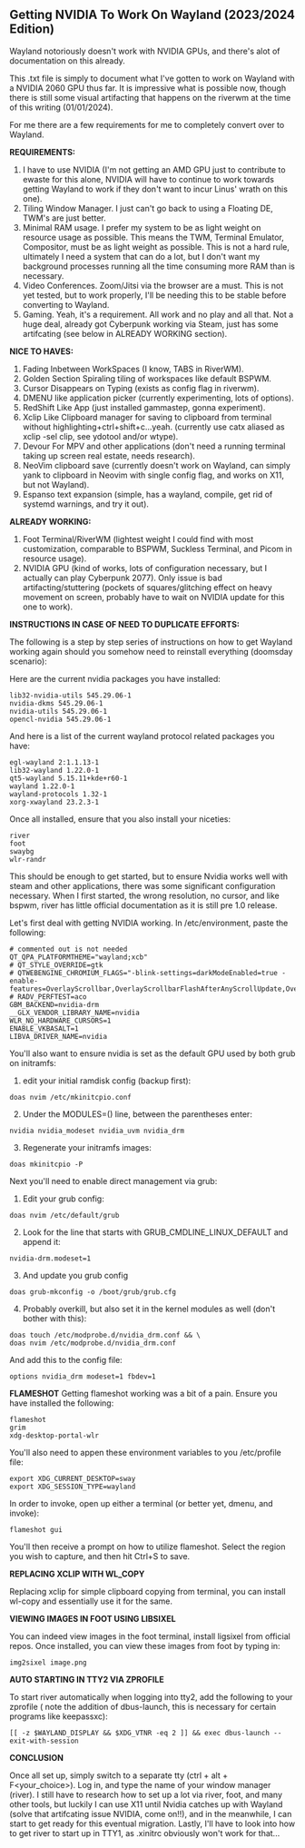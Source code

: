 ## Getting NVIDIA To Work On Wayland (2023/2024 Edition)

Wayland notoriously doesn't work with NVIDIA GPUs, and there's alot of documentation on this already.

This .txt file is simply to document what I've gotten to work on Wayland with a NVIDIA 2060 GPU thus far. It is impressive what is possible now, though there is still some visual artifacting that happens on the riverwm at the time of this writing (01/01/2024).

For me there are a few requirements for me to completely convert over to Wayland.

**REQUIREMENTS:**

1. I have to use NVIDIA (I'm not getting an AMD GPU just to contribute to ewaste for this alone, NVIDIA will have to continue to work towards getting Wayland to work if they don't want to incur Linus' wrath on this one).
2. Tiling Window Manager. I just can't go back to using a Floating DE, TWM's are just better.
3. Minimal RAM usage. I prefer my system to be as light weight on resource usage as possible. This means the TWM, Terminal Emulator, Compositor, must be as light weight as possible. This is not a hard rule, ultimately I need a system that can do a lot, but I don't want my background processes running all the time consuming more RAM than is necessary.
4. Video Conferences. Zoom/Jitsi via the browser are a must. This is not yet
   tested, but to work properly, I'll be needing this to be stable before
   converting to Wayland.
5. Gaming. Yeah, it's a requirement. All work and no play and all that. Not a
   huge deal, already got Cyberpunk working via Steam, just has some artifcating
   (see below in ALREADY WORKING section).

**NICE TO HAVES:**

1. Fading Inbetween WorkSpaces (I know, TABS in RiverWM).
2. Golden Section Spiraling tiling of workspaces like default BSPWM.
3. Cursor Disappears on Typing (exists as config flag in riverwm).
4. DMENU like application picker (currently experimenting, lots of options).
5. RedShift Like App (just installed gammastep, gonna experiment).
6. Xclip Like Clipboard manager for saving to clipboard from terminal without highlighting+ctrl+shift+c...yeah. (currently use catx aliased as xclip -sel clip, see ydotool and/or wtype).
7. Devour For MPV and other applications (don't need a running terminal taking up screen real estate, needs research).
8. NeoVim clipboard save (currently doesn't work on Wayland, can simply yank to clipboard in Neovim with single config flag, and works on X11, but not Wayland).
9. Espanso text expansion (simple, has a wayland, compile, get rid of systemd warnings, and try it out).

**ALREADY WORKING:**

1. Foot Terminal/RiverWM (lightest weight I could find with most customization, comparable to BSPWM, Suckless Terminal, and Picom in resource usage).
2. NVIDIA GPU (kind of works, lots of configuration necessary, but I actually can play Cyberpunk 2077). Only issue is bad artifacting/stuttering (pockets of squares/glitching effect on heavy movement on screen, probably have to wait on NVIDIA update for this one to work).

**INSTRUCTIONS IN CASE OF NEED TO DUPLICATE EFFORTS:**

The following is a step by step series of instructions on how to get Wayland working again should you somehow need to reinstall everything (doomsday scenario):

Here are the current nvidia packages you have installed:

```
lib32-nvidia-utils 545.29.06-1
nvidia-dkms 545.29.06-1
nvidia-utils 545.29.06-1
opencl-nvidia 545.29.06-1
```

And here is a list of the current wayland protocol related packages you have:

```
egl-wayland 2:1.1.13-1
lib32-wayland 1.22.0-1
qt5-wayland 5.15.11+kde+r60-1
wayland 1.22.0-1
wayland-protocols 1.32-1
xorg-xwayland 23.2.3-1
```

Once all installed, ensure that you also install your niceties:

```
river
foot
swaybg
wlr-randr
```

This should be enough to get started, but to ensure Nvidia works well with steam
and other applications, there was some significant configuration necessary. When
I first started, the wrong resolution, no cursor, and like bspwm, river has
little official documentation as it is still pre 1.0 release.

Let's first deal with getting NVIDIA working. In /etc/environment, paste the
following:

```
# commented out is not needed
QT_QPA_PLATFORMTHEME="wayland;xcb"
# QT_STYLE_OVERRIDE=gtk
# QTWEBENGINE_CHROMIUM_FLAGS="-blink-settings=darkModeEnabled=true -enable-features=OverlayScrollbar,OverlayScrollbarFlashAfterAnyScrollUpdate,OverlayScrollbarFlashWhenMouseEnter"
# RADV_PERFTEST=aco
GBM_BACKEND=nvidia-drm
__GLX_VENDOR_LIBRARY_NAME=nvidia
WLR_NO_HARDWARE_CURSORS=1
ENABLE_VKBASALT=1
LIBVA_DRIVER_NAME=nvidia
```

You'll also want to ensure nvidia is set as the default GPU used by both grub on
initramfs:

1. edit your initial ramdisk config (backup first):

```
doas nvim /etc/mkinitcpio.conf
```

2. Under the MODULES=() line, between the parentheses enter:

```
nvidia nvidia_modeset nvidia_uvm nvidia_drm
```

3. Regenerate your initramfs images:

```
doas mkinitcpio -P
```

Next you'll need to enable direct management via grub:

1. Edit your grub config:

```
doas nvim /etc/default/grub
```

2. Look for the line that starts with GRUB_CMDLINE_LINUX_DEFAULT and append it:

```
nvidia-drm.modeset=1
```

3. And update you grub config

```
doas grub-mkconfig -o /boot/grub/grub.cfg
```

4. Probably overkill, but also set it in the kernel modules as well (don't
   bother with this):

```
doas touch /etc/modprobe.d/nvidia_drm.conf && \
doas nvim /etc/modprobe.d/nvidia_drm.conf
```

And add this to the config file:

```
options nvidia_drm modeset=1 fbdev=1
```

**FLAMESHOT**
Getting flameshot working was a bit of a pain. Ensure you have installed the
following:

```
flameshot
grim
xdg-desktop-portal-wlr
```

You'll also need to appen these environment variables to you /etc/profile file:

```
export XDG_CURRENT_DESKTOP=sway
export XDG_SESSION_TYPE=wayland
```

In order to invoke, open up either a terminal (or better yet, dmenu, and
invoke):

```
flameshot gui
```

You'll then receive a prompt on how to utilize flameshot. Select the region you
wish to capture, and then hit Ctrl+S to save.

**REPLACING XCLIP WITH WL_COPY**

Replacing xclip for simple clipboard copying from terminal, you can install
wl-copy and essentially use it for the same.

**VIEWING IMAGES IN FOOT USING LIBSIXEL**

You can indeed view images in the foot terminal, install ligsixel from official
repos. Once installed, you can view these images from foot by typing in:

```
img2sixel image.png
```

**AUTO STARTING IN TTY2 VIA ZPROFILE**

To start river automatically when logging into tty2, add the following to your
zprofile ( note the addition of dbus-launch, this is necessary for certain
programs like keepassxc):

```
[[ -z $WAYLAND_DISPLAY && $XDG_VTNR -eq 2 ]] && exec dbus-launch --exit-with-session
```

**CONCLUSION**

Once all set up, simply switch to a separate tty (ctrl + alt + F<your_choice>).
Log in, and type the name of your window manager (river). I still have to
research how to set up a lot via river, foot, and many other tools, but luckily
I can use X11 until Nvidia catches up with Wayland (solve that artifcating issue
NVIDIA, come on!!), and in the meanwhile, I can start to get ready for this
eventual migration. Lastly, I'll have to look into how to get river to start up
in TTY1, as .xinitrc obviously won't work for that...

```

```
